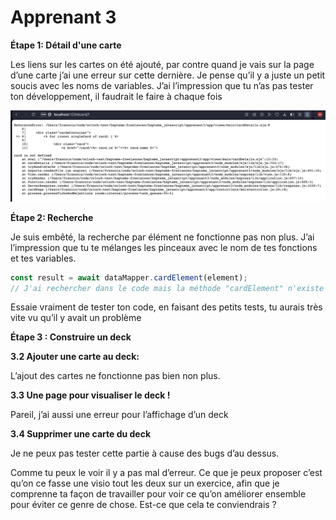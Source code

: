 # Apprenant 3

**Étape 1: Détail d'une carte**

Les liens sur les cartes on été ajouté, par contre quand je vais sur la page d’une carte j’ai une erreur sur cette dernière. Je pense qu’il y a juste un petit soucis avec les noms de variables. J’ai l’impression que tu n’as pas tester ton développement, il faudrait le faire à chaque fois

![Capture d’écran 2023-09-13 à 10.40.47.png](screen/Capture_decran_2023-09-13_a_10.40.47.png)

**Étape 2: Recherche**

Je suis embêté, la recherche par élément ne fonctionne pas non plus. J’ai l’impression que tu te mélanges les pinceaux avec le nom de tes fonctions et tes variables.

```jsx
const result = await dataMapper.cardElement(element);
// J'ai rechercher dans le code mais la méthode "cardElement" n'existe pas
```

Essaie vraiment de tester ton code, en faisant des petits tests, tu aurais très vite vu qu’il y avait un problème 

**Étape 3 : Construire un deck**

**3.2 Ajouter une carte au deck:**

L’ajout des cartes ne fonctionne pas bien non plus.

**3.3 Une page pour visualiser le deck !**

Pareil, j’ai aussi une erreur pour l’affichage d’un deck

**3.4 Supprimer une carte du deck**

Je ne peux pas tester cette partie à cause des bugs d’au dessus.

Comme tu peux le voir il y a pas mal d’erreur. Ce que je peux proposer c’est qu’on ce fasse une visio tout les deux sur un exercice, afin que je comprenne ta façon de travailler pour voir ce qu’on améliorer ensemble pour éviter ce genre de chose. Est-ce que cela te conviendrais ?